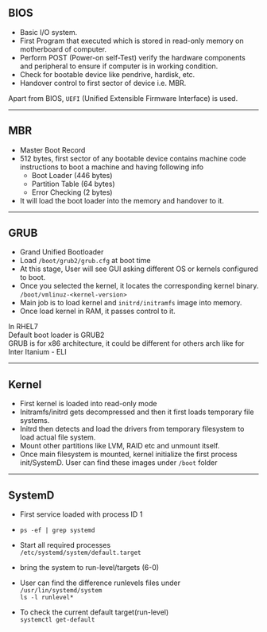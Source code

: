 ## BIOS  
- Basic I/O system.  
- First Program that executed which is stored in read-only memory on motherboard of computer.
- Perform POST (Power-on self-Test) verify the hardware components and peripheral to ensure if computer is in working condition.
- Check for bootable device like pendrive, hardisk, etc.  
- Handover control to first sector of device i.e. MBR.  

Apart from BIOS, ```UEFI``` (Unified Extensible Firmware Interface) is used.  

---

## MBR  

- Master Boot Record  
- 512 bytes, first sector of any bootable device contains machine code instructions to boot a machine and having following info  
   - Boot Loader (446 bytes)  
   - Partition Table (64 bytes)  
   - Error Checking (2 bytes)  
- It will load the boot loader into the memory and handover to it.  

---

## GRUB  

- Grand Unified Bootloader
- Load ```/boot/grub2/grub.cfg``` at boot time
- At this stage, User will see GUI asking different OS or kernels configured to boot.
- Once you selected the kernel, it locates the corresponding kernel binary.
```/boot/vmlinuz-<kernel-version>```
- Main job is to load kernel and ```initrd/initramfs``` image into memory.
- Once load kernel in RAM, it passes control to it.

In RHEL7  
Default boot loader is GRUB2  
GRUB is for x86 architecture, it could be different for others arch like for Inter Itanium - ELI  

---

## Kernel  

- First kernel is loaded into read-only mode
- Initramfs/initrd gets decompressed and then it first loads temporary file systems.
- Initrd then detects and load the drivers from temporary filesystem to load actual file system.
- Mount other partitions like LVM, RAID etc and unmount itself.
- Once main filesystem is mounted, kernel initialize the first process init/SystemD.
User can find these images under ```/boot``` folder

---

## SystemD  
- First service loaded with process ID 1
- ```ps -ef | grep systemd```
- Start all required processes  
```/etc/systemd/system/default.target```
- bring the system to run-level/targets (6-0)

- User can find the difference runlevels files under  
```/usr/lin/systemd/system```  
```ls -l runlevel*```  
- To check the current default target(run-level)  
```systemctl get-default```
